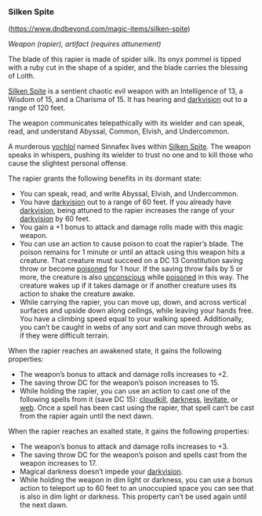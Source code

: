 ### Silken Spite
(https://www.dndbeyond.com/magic-items/silken-spite)

_Weapon (rapier), artifact (requires attunement)_

The blade of this rapier is made of spider silk. Its onyx pommel is tipped with a ruby cut in the shape of a spider, and the blade carries the blessing of Lolth.

[Silken Spite](https://www.dndbeyond.com/magic-items/silken-spite) is a sentient chaotic evil weapon with an Intelligence of 13, a Wisdom of 15, and a Charisma of 15. It has hearing and [darkvision](https://www.dndbeyond.com/compendium/rules/basic-rules/monsters#Darkvision) out to a range of 120 feet.

The weapon communicates telepathically with its wielder and can speak, read, and understand Abyssal, Common, Elvish, and Undercommon.

A murderous [yochlol](https://www.dndbeyond.com/monsters/yochlol) named Sinnafex lives within [Silken Spite](https://www.dndbeyond.com/magic-items/silken-spite). The weapon speaks in whispers, pushing its wielder to trust no one and to kill those who cause the slightest personal offense.

The rapier grants the following benefits in its dormant state:

-   You can speak, read, and write Abyssal, Elvish, and Undercommon.
-   You have [darkvision](https://www.dndbeyond.com/compendium/rules/basic-rules/monsters#Darkvision) out to a range of 60 feet. If you already have [darkvision](https://www.dndbeyond.com/compendium/rules/basic-rules/monsters#Darkvision), being attuned to the rapier increases the range of your [darkvision](https://www.dndbeyond.com/compendium/rules/basic-rules/monsters#Darkvision) by 60 feet.
-   You gain a +1 bonus to attack and damage rolls made with this magic weapon.
-   You can use an action to cause poison to coat the rapier’s blade. The poison remains for 1 minute or until an attack using this weapon hits a creature. That creature must succeed on a DC 13 Constitution saving throw or become [poisoned](https://www.dndbeyond.com/compendium/rules/basic-rules/appendix-a-conditions#Poisoned) for 1 hour. If the saving throw fails by 5 or more, the creature is also [unconscious](https://www.dndbeyond.com/compendium/rules/basic-rules/appendix-a-conditions#Unconscious) while [poisoned](https://www.dndbeyond.com/compendium/rules/basic-rules/appendix-a-conditions#Poisoned) in this way. The creature wakes up if it takes damage or if another creature uses its action to shake the creature awake.
-   While carrying the rapier, you can move up, down, and across vertical surfaces and upside down along ceilings, while leaving your hands free. You have a climbing speed equal to your walking speed. Additionally, you can’t be caught in webs of any sort and can move through webs as if they were difficult terrain.

When the rapier reaches an awakened state, it gains the following properties:

-   The weapon’s bonus to attack and damage rolls increases to +2.
-   The saving throw DC for the weapon’s poison increases to 15.
-   While holding the rapier, you can use an action to cast one of the following spells from it (save DC 15): [cloudkill](https://www.dndbeyond.com/spells/cloudkill), [darkness](https://www.dndbeyond.com/spells/darkness), [levitate](https://www.dndbeyond.com/spells/levitate), or [web](https://www.dndbeyond.com/spells/web). Once a spell has been cast using the rapier, that spell can’t be cast from the rapier again until the next dawn.

When the rapier reaches an exalted state, it gains the following properties:

-   The weapon’s bonus to attack and damage rolls increases to +3.
-   The saving throw DC for the weapon’s poison and spells cast from the weapon increases to 17.
-   Magical darkness doesn’t impede your [darkvision](https://www.dndbeyond.com/compendium/rules/basic-rules/monsters#Darkvision).
-   While holding the weapon in dim light or darkness, you can use a bonus action to teleport up to 60 feet to an unoccupied space you can see that is also in dim light or darkness. This property can’t be used again until the next dawn.